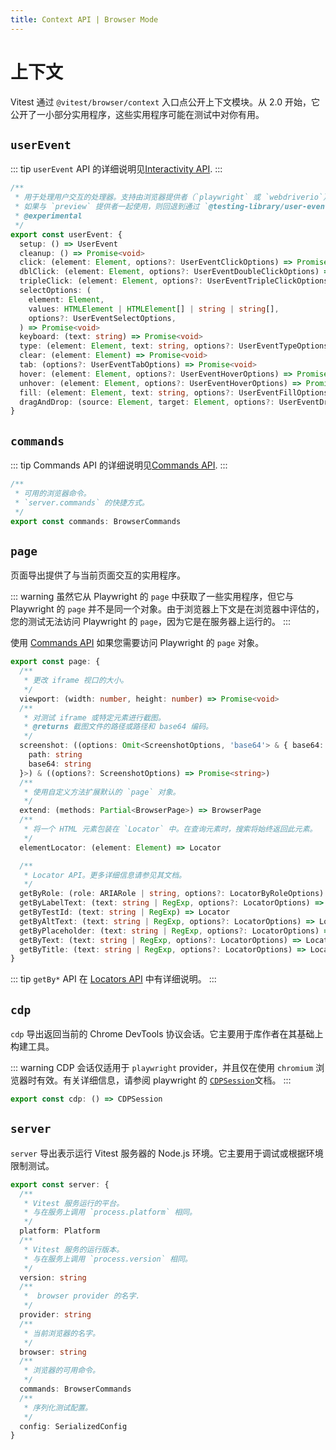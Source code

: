 ```yaml
---
title: Context API | Browser Mode
---
```


# 上下文

Vitest 通过 `@vitest/browser/context` 入口点公开上下文模块。从 2.0 开始，它公开了一小部分实用程序，这些实用程序可能在测试中对你有用。

## `userEvent`

::: tip
`userEvent` API 的详细说明见[Interactivity API](/guide/browser/interactivity-api).
:::

```ts
/**
 * 用于处理用户交互的处理器。支持由浏览器提供者（`playwright` 或 `webdriverio`）实现。
 * 如果与 `preview` 提供者一起使用，则回退到通过 `@testing-library/user-event` 模拟的事件。
 * @experimental
 */
export const userEvent: {
  setup: () => UserEvent
  cleanup: () => Promise<void>
  click: (element: Element, options?: UserEventClickOptions) => Promise<void>
  dblClick: (element: Element, options?: UserEventDoubleClickOptions) => Promise<void>
  tripleClick: (element: Element, options?: UserEventTripleClickOptions) => Promise<void>
  selectOptions: (
    element: Element,
    values: HTMLElement | HTMLElement[] | string | string[],
    options?: UserEventSelectOptions,
  ) => Promise<void>
  keyboard: (text: string) => Promise<void>
  type: (element: Element, text: string, options?: UserEventTypeOptions) => Promise<void>
  clear: (element: Element) => Promise<void>
  tab: (options?: UserEventTabOptions) => Promise<void>
  hover: (element: Element, options?: UserEventHoverOptions) => Promise<void>
  unhover: (element: Element, options?: UserEventHoverOptions) => Promise<void>
  fill: (element: Element, text: string, options?: UserEventFillOptions) => Promise<void>
  dragAndDrop: (source: Element, target: Element, options?: UserEventDragAndDropOptions) => Promise<void>
}
```

## `commands`

::: tip
Commands API 的详细说明见[Commands API](/guide/browser/commands).
:::

```ts
/**
 * 可用的浏览器命令。
 * `server.commands` 的快捷方式。
 */
export const commands: BrowserCommands
```

## `page`

页面导出提供了与当前页面交互的实用程序。

::: warning
虽然它从 Playwright 的 `page` 中获取了一些实用程序，但它与 Playwright 的 `page` 并不是同一个对象。由于浏览器上下文是在浏览器中评估的，您的测试无法访问 Playwright 的 `page`，因为它是在服务器上运行的。
:::

使用 [Commands API](/guide/browser/commands) 如果您需要访问 Playwright 的 `page` 对象。
```ts
export const page: {
  /**
   * 更改 iframe 视口的大小。
   */
  viewport: (width: number, height: number) => Promise<void>
  /**
   * 对测试 iframe 或特定元素进行截图。
   * @returns 截图文件的路径或路径和 base64 编码。
   */
  screenshot: ((options: Omit<ScreenshotOptions, 'base64'> & { base64: true }) => Promise<{
    path: string
    base64: string
  }>) & ((options?: ScreenshotOptions) => Promise<string>)
  /**
   * 使用自定义方法扩展默认的 `page` 对象。
   */
  extend: (methods: Partial<BrowserPage>) => BrowserPage
  /**
   * 将一个 HTML 元素包装在 `Locator` 中。在查询元素时，搜索将始终返回此元素。
   */
  elementLocator: (element: Element) => Locator

  /**
   * Locator API。更多详细信息请参见其文档。
   */
  getByRole: (role: ARIARole | string, options?: LocatorByRoleOptions) => Locator
  getByLabelText: (text: string | RegExp, options?: LocatorOptions) => Locator
  getByTestId: (text: string | RegExp) => Locator
  getByAltText: (text: string | RegExp, options?: LocatorOptions) => Locator
  getByPlaceholder: (text: string | RegExp, options?: LocatorOptions) => Locator
  getByText: (text: string | RegExp, options?: LocatorOptions) => Locator
  getByTitle: (text: string | RegExp, options?: LocatorOptions) => Locator
}
```

::: tip
`getBy*` API 在 [Locators API](/guide/browser/locators) 中有详细说明。
:::

## `cdp`

`cdp` 导出返回当前的 Chrome DevTools 协议会话。它主要用于库作者在其基础上构建工具。

::: warning
CDP 会话仅适用于 `playwright` provider，并且仅在使用 `chromium` 浏览器时有效。有关详细信息，请参阅 playwright 的 [`CDPSession`](https://playwright.dev/docs/api/class-cdpsession)文档。
:::

```ts
export const cdp: () => CDPSession
```

## `server`

`server` 导出表示运行 Vitest 服务器的 Node.js 环境。它主要用于调试或根据环境限制测试。

```ts
export const server: {
  /**
   * Vitest 服务运行的平台。
   * 与在服务上调用 `process.platform` 相同。
   */
  platform: Platform
  /**
   * Vitest 服务的运行版本。
   * 与在服务上调用 `process.version` 相同。
   */
  version: string
  /**
   *  browser provider 的名字.
   */
  provider: string
  /**
   * 当前浏览器的名字。
   */
  browser: string
  /**
   * 浏览器的可用命令。
   */
  commands: BrowserCommands
  /**
   * 序列化测试配置。
   */
  config: SerializedConfig
}
```
